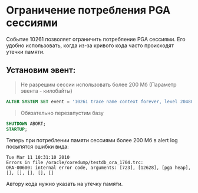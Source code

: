 # Ограничение потребления PGA сессиями

Событие 10261 позволяет ограничить потребление PGA сессиями. Его удобно использовать, когда из-за кривого кода часто происходят утечки памяти.

## Установим эвент:

> Не разрешим сессии использовать более 200 Мб (Параметр эвента - килобайты)

```sql
ALTER SYSTEM SET event = '10261 trace name context forever, level 204800' SCOPE=SPFILE;
```
 
>  Обязательно перезапустим базу

```sql
SHUTDOWN ABORT;
STARTUP;
```



Теперь при потреблении памяти сессиями более 200 Мб в alert log посыпятся ошибки вида:

```
Tue Mar 11 10:31:10 2010
Errors in file /oracle/coredump/testdb_ora_1704.trc:
ORA-00600: internal error code, arguments: [723], [12628], [pga heap], [], [], [], [], []
```

Автору кода нужно указать на утечку памяти.
